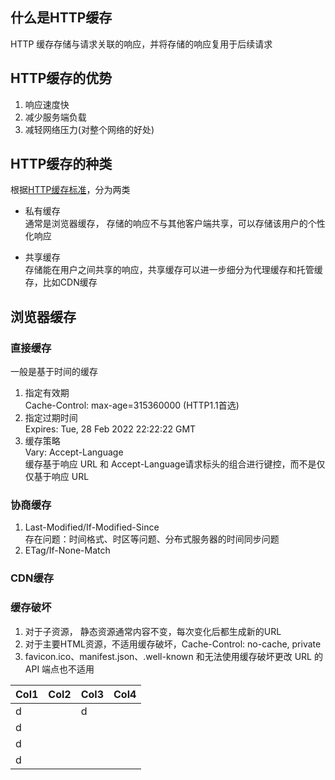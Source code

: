 

## 什么是HTTP缓存
HTTP 缓存存储与请求关联的响应，并将存储的响应复用于后续请求

## HTTP缓存的优势
1. 响应速度快
2. 减少服务端负载
3. 减轻网络压力(对整个网络的好处)

## HTTP缓存的种类

根据[HTTP缓存标准](https://httpwg.org/specs/rfc9111.html#caching)，分为两类

- 私有缓存  
  通常是浏览器缓存， 存储的响应不与其他客户端共享，可以存储该用户的个性化响应

- 共享缓存  
  存储能在用户之间共享的响应，共享缓存可以进一步细分为代理缓存和托管缓存，比如CDN缓存


## 浏览器缓存  

### 直接缓存
一般是基于时间的缓存
1. 指定有效期    
   Cache-Control: max-age=315360000 (HTTP1.1首选)
2. 指定过期时间   
   Expires: Tue, 28 Feb 2022 22:22:22 GMT
3. 缓存策略  
   Vary: Accept-Language  
   缓存基于响应 URL 和 Accept-Language请求标头的组合进行键控，而不是仅仅基于响应 URL


### 协商缓存 

1. Last-Modified/If-Modified-Since  
   存在问题：时间格式、时区等问题、分布式服务器的时间同步问题 
2. ETag/If-None-Match



### CDN缓存

### 缓存破坏
1. 对于子资源， 静态资源通常内容不变，每次变化后都生成新的URL  
2. 对于主要HTML资源，不适用缓存破坏，Cache-Control: no-cache, private
3. favicon.ico、manifest.json、.well-known 和无法使用缓存破坏更改 URL 的 API 端点也不适用

| Col1 | Col2 | Col3 | Col4 |
| ---- | ---- | ---- | ---- |
| d    |      | d    |      |
| d    |      |      |      |
| d    |      |      |      |
| d    |      |      |      |
